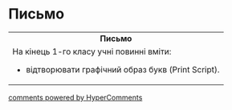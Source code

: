 <div id="hypercomments_widget" class="js-hypercomments-widget invisible"></div>

# Письмо

<table>
  <tr>
    <td align="center"><b>Письмо</b></td>
  </tr>
<td style="vertical-align:top !important;">
На кінець 1-го класу учні повинні вміти:
<ul>
<li>відтворювати графічний образ букв (Print Script).</li>
</ul>
</td>
</table>

<div class="js-hypercomments-container">
    <a href="http://hypercomments.com" class="hc-link" title="comments widget">comments powered by HyperComments</a>
</div>